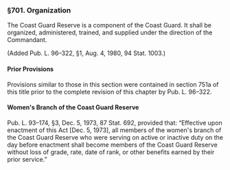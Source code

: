 ### §701. Organization ###

The Coast Guard Reserve is a component of the Coast Guard. It shall be organized, administered, trained, and supplied under the direction of the Commandant.

(Added Pub. L. 96–322, §1, Aug. 4, 1980, 94 Stat. 1003.)

#### Prior Provisions ####

Provisions similar to those in this section were contained in section 751a of this title prior to the complete revision of this chapter by Pub. L. 96–322.

#### Women's Branch of the Coast Guard Reserve ####

Pub. L. 93–174, §3, Dec. 5, 1973, 87 Stat. 692, provided that: “Effective upon enactment of this Act [Dec. 5, 1973], all members of the women's branch of the Coast Guard Reserve who were serving on active or inactive duty on the day before enactment shall become members of the Coast Guard Reserve without loss of grade, rate, date of rank, or other benefits earned by their prior service.”